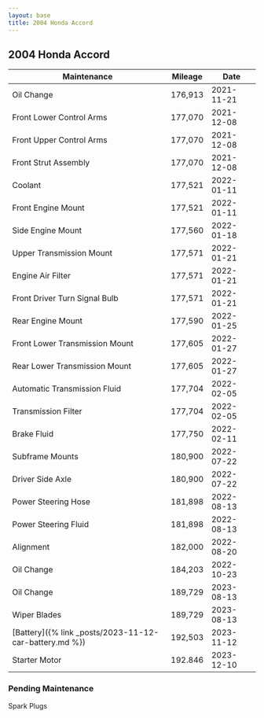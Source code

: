 ```yaml
---
layout: base
title: 2004 Honda Accord
---
```


## 2004 Honda Accord

Maintenance | Mileage | Date
---|---|---
Oil Change | 176,913 | 2021-11-21
Front Lower Control Arms | 177,070 | 2021-12-08
Front Upper Control Arms | 177,070 | 2021-12-08
Front Strut Assembly | 177,070 | 2021-12-08
Coolant | 177,521 | 2022-01-11
Front Engine Mount | 177,521 | 2022-01-11
Side Engine Mount | 177,560 | 2022-01-18
Upper Transmission Mount | 177,571 | 2022-01-21
Engine Air Filter | 177,571 | 2022-01-21
Front Driver Turn Signal Bulb | 177,571 |2022-01-21
Rear Engine Mount | 177,590 | 2022-01-25
Front Lower Transmission Mount | 177,605 | 2022-01-27
Rear Lower Transmission Mount | 177,605 | 2022-01-27
Automatic Transmission Fluid | 177,704 | 2022-02-05
Transmission Filter | 177,704 | 2022-02-05
Brake Fluid | 177,750 | 2022-02-11
Subframe Mounts | 180,900 | 2022-07-22
Driver Side Axle | 180,900 | 2022-07-22
Power Steering Hose | 181,898 | 2022-08-13
Power Steering Fluid | 181,898 | 2022-08-13
Alignment | 182,000 | 2022-08-20
Oil Change | 184,203 | 2022-10-23
Oil Change | 189,729 | 2023-08-13
Wiper Blades | 189,729 | 2023-08-13
[Battery]({% link _posts/2023-11-12-car-battery.md %}) | 192,503 | 2023-11-12
Starter Motor | 192.846 | 2023-12-10

### Pending Maintenance

Spark Plugs